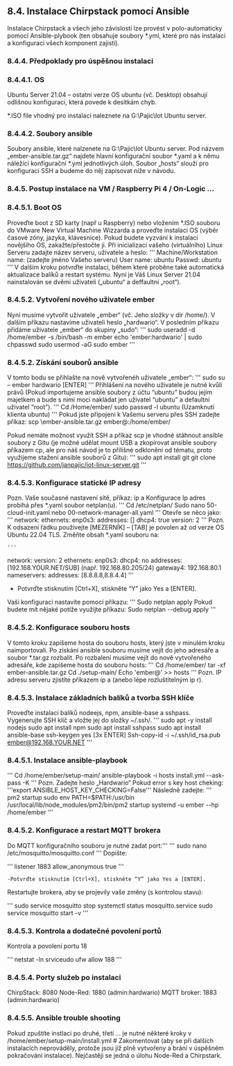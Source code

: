 ## 8.4.	Instalace Chirpstack pomocí Ansible
Instalace Chirpstack a všech jeho závislostí lze provést v polo-automaticky pomocí Ansible-plybook (ten obsahuje soubory *.yml, které pro nás instalaci a konfiguraci všech komponent zajistí).
### 8.4.4.	Předpoklady pro úspěšnou instalaci

### 8.4.4.1.	OS
Ubuntu Server 21.04 – ostatní verze OS ubuntu (vč. Desktop) obsahují odlišnou konfiguraci, která povede k desítkám chyb.

*.ISO file vhodný pro instalaci naleznete na G:\Pajic\Iot Ubuntu server.

### 8.4.4.2.	Soubory ansible
Soubory ansible, které nalzenete na G:\Pajic\Iot Ubuntu server. Pod názvem „ember-ansible.tar.gz“ najdete hlavní konfigurační soubor *.yaml a k němu náležící konfigurační *.yml jednotlivých úloh. Soubor „hosts“ slouží pro konfiguraci SSH a budeme do něj zapisovat níže v návodu.

### 8.4.5.	Postup instalace na VM / Raspberry Pi 4 / On-Logic ...

### 8.4.5.1.	Boot OS
Proveďte boot z SD karty (např u Raspberry) nebo vložením *.ISO souboru do VMware New Virtual Machine Wizzarda a proveďte instalaci OS (výběr časové zóny, jazyka, klávesnice). Pokud budete vyzvání k instalaci novějšího OS, zakažte/přestočte ji. Při inicializaci vašeho (virtuálního) Linux Serveru zadajte název serveru, uživatele a heslo:
'''
Machine/Workstation name: (zadejte jméno Vašeho serveru)
User name: ubuntu
Passwd: ubuntu
'''
V dalším kroku potvrďte instalaci, během které proběne také automatická aktualizace balíků a restart systému. Nyní je Váš Linux Server 21.04 nainstalován se dvěmi uživateli („ubuntu“ a deffaultní „root“).

### 8.4.5.2.	Vytvoření nového uživatele ember
Nyní musíme vytvořit uživatele „ember“ (vč. Jeho složky v dir /home/). V dalším příkazu nastavíme uživateli heslo „hardwario“. V posledním příkazu přidáme uživatele „ember“ do skupiny „sudo“:
'''
sudo useradd -d /home/ember -s /bin/bash -m ember 
echo 'ember:hardwario' | sudo chpasswd 
sudo usermod -aG sudo ember 
'''
### 8.4.5.2.	 Získání souborů ansible
V tomto bodu se přihlašte na nově vytvořenéh uživatele „ember“:
'''
sudo su – ember
hardwario [ENTER]
'''
Přihlášení na nového uživatele je nutné kvůli právů (Pokud importujeme ansible soubory z účtu “ubuntu” budou jejím majetkem a bude s nimi moci nakládat jen uživatel “ubuntu” a defaultní uživatel “root”).
'''
Cd /Home/ember/
sudo passwd -l ubuntu (Uzamknutí klienta ubuntu)
'''
Pokud jste připojeni k Vašemu serveru přes SSH zadejte příkaz:
scp <cesta k ember souboru na pc>\ember-ansible.tar.gz ember@<ip linux servra>:/home/ember/

Pokud nemáte možnost využít SSH a příkaz scp je vhodné stáhnout ansible soubory z Gitu (je možné udělat mount USB a zkopírovat ansible soubory příkazem cp, ale pro náš návod je to přílišné odklonění od tématu, proto využijeme stažení ansible souborů z Gitu):
'''
sudo apt install git
git clone https://github.com/janpajic/iot-linux-server.git
'''
###  8.4.5.3.	Konfigurace statické IP adresy
Pozn. Vaše současné nastavení sítě, příkaz: ip a
Konfigurace Ip adres probíhá přes *.yaml soubor netplan(u).
	'''
Cd /etc/netplan/
Sudo nano 50-cloud-init.yaml nebo 00-network-manager-all.yaml
'''
Otevře se něco jako:
'''
network: 
 ethernets:
  enp0s3:
  addresses: []
  dhcp4: true
 version: 2
'''
Pozn. K odsazení řádku používejte [MEZERNÍK] – [TAB] je povolen až od verze OS Ubuntu 22.04 TLS.
Změňte obsah *.yaml souboru na:

	'''
network: 
 version: 2
 ethernets: 
  enp0s3:
   dhcp4: no
   addresses: [192.168.YOUR.NET/SUB]  (např. 192.168.80.205/24)
   gateway4: 192.168.80.1
   nameservers:
    addresses: [8.8.8.8,8.8.4.4]
'''
-	Potvrďte stisknutím [Ctrl+X], stiskněte “Y” jako Yes a [ENTER].

Vaši konfiguraci nastavíte pomocí příkazu:
'''
Sudo netplan apply
Pokud budete mít nějaké potíže využijte příkazu:
Sudo netplan --debug apply
'''
### 8.4.5.2.	Konfigurace souboru hosts
V tomto kroku zapíšeme hosta do souboru hosts, který jste v minulém kroku naimportovali.
Po získání ansible souboru musíme vejít do jeho adresáře a soubor *.tar.gz rozbalit. Po rozbalení musíme vejít do nově vytvořeného adresáře, kde zapíšeme hosta do souboru hosts:
'''
Cd /home/ember/
tar -xf ember-ansible.tar.gz
Cd ./setup-main/
Echo 'ember@<ip linux serveru>' >> hosts
'''
Pozn. IP adresu serveru zjistíte příkazem ip a (anebo lépe rozluštitelným ip r).

### 8.4.5.3.	Instalace základních balíků a tvorba SSH klíče
Proveďte instalaci balíků nodeejs, npm, ansible-base a sshpass. Vygenerujte SSH klíč a vložte jej do složky ~/.ssh/.
'''
sudo apt -y install nodejs
sudo apt install npm
sudo apt install sshpass
sudo apt install ansible-base
ssh-keygen
	yes
	[3x ENTER]
Ssh-copy-id -i ~/.ssh/id_rsa.pub ember@192.168.YOUR.NET
'''
### 8.4.5.1.	Instalace ansible-playbook
'''
Cd /home/ember/setup-main/
ansible-playbook -i hosts install.yml --ask-pass -K
'''
Pozn. Zadejte heslo „Hardwario“
Pokud error s key host cheking:
'''export ANSIBLE_HOST_KEY_CHECKING=False'''
Následně zadejte: 
'''
pm2 startup
sudo env PATH=$PATH:/usr/bin /usr/local/lib/node_modules/pm2/bin/pm2 startup systemd -u ember --hp /home/ember
'''
### 8.4.5.2.	Konfigurace a restart MQTT brokera
Do MQTT konfiguračního souboru je nutné zadat port:'''
'''
sudo nano /etc/mosquitto/mosquitto.conf
'''
Dopište:
	
'''
listener 1883 
allow_anonymous true 
'''
	
	-Potvrďte stisknutím [Ctrl+X], stiskněte “Y” jako Yes a [ENTER].

Restartujte brokera, aby se projevily vaše změny (s kontrolou stavu):

'''
sudo service mosquitto stop
systemctl status mosquitto.service 
sudo service mosquitto start -v
'''

### 8.4.5.3.	Kontrola a dodatečné povolení portů
Kontrola a povolení portu 18

'''
netstat -ln
srviceudo ufw allow 188
'''

### 8.4.5.4.	Porty služeb po instalaci
ChirpStack:	 8080
Node-Red:	 1880 (admin:hardwario)
MQTT broker:	 1883 (admin:hardwario)

### 8.4.5.5.	Ansible trouble shooting
Pokud zpuštíte instlaci po druhé, třetí ... je nutné některé kroky v /home/ember/setup-main/install.yml # Zakomentovat (aby se při dalších instalacích neprováděly, protože jsou již plně vytvořeny a brání v úspěšném pokračování instalace). Nejčastěji se jedná o úlohu Node-Red a Chirpstark.
